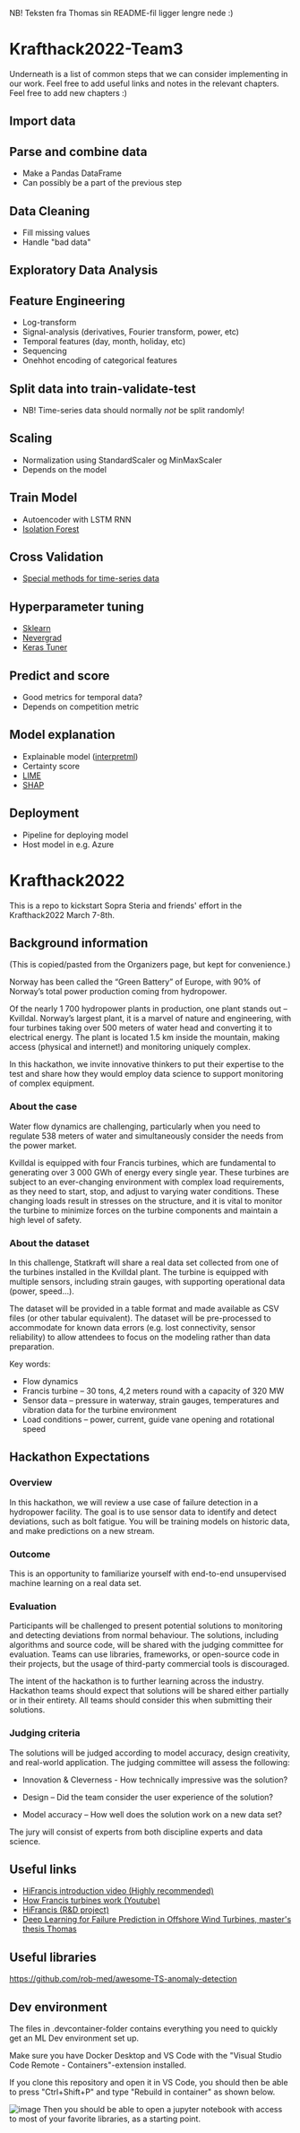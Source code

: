NB! Teksten fra Thomas sin README-fil ligger lengre nede :)

# Krafthack2022-Team3

Underneath is a list of common steps that we can consider implementing in our work. Feel free to add useful links and notes in the relevant chapters. Feel free to add new chapters :)

## Import data

## Parse and combine data
- Make a Pandas DataFrame
- Can possibly be a part of the previous step

## Data Cleaning
- Fill missing values
- Handle "bad data"

## Exploratory Data Analysis

## Feature Engineering
- Log-transform
- Signal-analysis (derivatives, Fourier transform, power, etc)
- Temporal features (day, month, holiday, etc)
- Sequencing
- Onehhot encoding of categorical features

## Split data into train-validate-test
- NB! Time-series data should normally _not_ be split randomly!

## Scaling
- Normalization using StandardScaler og MinMaxScaler
- Depends on the model

## Train Model
- Autoencoder with LSTM RNN
- [Isolation Forest](https://scikit-learn.org/stable/modules/generated/sklearn.ensemble.IsolationForest.html)

## Cross Validation
- [Special methods for time-series data](https://medium.com/@soumyachess1496/cross-validation-in-time-series-566ae4981ce4)

## Hyperparameter tuning
- [Sklearn](https://scikit-learn.org/stable/modules/grid_search.html)
- [Nevergrad](https://facebookresearch.github.io/nevergrad/)
- [Keras Tuner](https://www.tensorflow.org/tutorials/keras/keras_tuner)

## Predict and score
- Good metrics for temporal data?
- Depends on competition metric

## Model explanation
- Explainable model ([interpretml](https://github.com/interpretml/interpret))
- Certainty score
- [LIME](https://github.com/marcotcr/lime)
- [SHAP](https://github.com/slundberg/shap)

## Deployment
- Pipeline for deploying model
- Host model in e.g. Azure


# Krafthack2022
This is a repo to kickstart Sopra Steria and friends' effort in the Krafthack2022 March 7-8th.

## Background information
(This is copied/pasted from the Organizers page, but kept for convenience.)

Norway has been called the “Green Battery” of Europe, with 90% of Norway’s total power production coming from hydropower.

Of the nearly 1 700 hydropower plants in production, one plant stands out – Kvilldal. Norway’s largest plant, it is a marvel of nature and engineering, with four turbines taking over 500 meters of water head and converting it to electrical energy. The plant is located 1.5 km inside the mountain, making access (physical and internet!) and monitoring uniquely complex.

In this hackathon, we invite innovative thinkers to put their expertise to the test and share how they would employ data science to support monitoring of complex equipment.

### About the case

 Water flow dynamics are challenging, particularly when you need to regulate 538 meters of water and simultaneously consider the needs from the power market.

Kvilldal is equipped with four Francis turbines, which are fundamental to generating over 3 000 GWh of energy every single year. These turbines are subject to an ever-changing environment with complex load requirements, as they need to start, stop, and adjust to varying water conditions. These changing loads result in stresses on the structure, and it is vital to monitor the turbine to minimize forces on the turbine components and maintain a high level of safety.

### About the dataset

 In this challenge, Statkraft will share a real data set collected from one of the turbines installed in the Kvilldal plant. The turbine is equipped with multiple sensors, including strain gauges, with supporting operational data (power, speed...).

The dataset will be provided in a table format and made available as CSV files (or other tabular equivalent). The dataset will be pre-processed to accommodate for known data errors (e.g. lost connectivity, sensor reliability) to allow attendees to focus on the modeling rather than data preparation.

Key words:

* Flow dynamics
* Francis turbine – 30 tons, 4,2 meters round with a capacity of 320 MW
* Sensor data – pressure in waterway, strain gauges, temperatures and vibration data for the turbine environment
* Load conditions – power, current, guide vane opening and rotational speed


## Hackathon Expectations

### Overview

In this hackathon, we will review a use case of failure detection in a hydropower facility. The goal is to use sensor data to identify and detect deviations, such as bolt fatigue. You will be training models on historic data, and make predictions on a new stream.

### Outcome

This is an opportunity to familiarize yourself with end-to-end unsupervised machine learning on a real data set.

### Evaluation

Participants will be challenged to present potential solutions to monitoring and detecting deviations from normal behaviour. The solutions, including algorithms and source code, will be shared with the judging committee for evaluation. Teams can use libraries, frameworks, or open-source code in their projects, but the usage of third-party commercial tools is discouraged.

The intent of the hackathon is to further learning across the industry. Hackathon teams should expect that solutions will be shared either partially or in their entirety. All teams should consider this when submitting their solutions.

### Judging criteria

The solutions will be judged according to model accuracy, design creativity, and real-world application. The judging committee will assess the following:

* Innovation & Cleverness - How technically impressive was the solution?

* Design – Did the team consider the user experience of the solution?

* Model accuracy – How well does the solution work on a new data set?

The jury will consist of experts from both discipline experts and data science.

## Useful links
* [HiFrancis introduction video (Highly recommended)](https://vimeo.com/user4882639/review/256603245/d504d1289e)
* [How Francis turbines work (Youtube)](https://youtu.be/skQNf5_61Ps)
* [HiFrancis (R&D project)](https://www.ntnu.edu/nvks/hifrancis)
* [Deep Learning for Failure Prediction in Offshore Wind Turbines, master's thesis Thomas](https://drive.google.com/file/d/1LUsFMh03oc_f7dqJHRiJDogwdPVv-zlP/view?usp=sharing)

## Useful libraries
https://github.com/rob-med/awesome-TS-anomaly-detection

## Dev environment
The files in .devcontainer-folder contains everything you need to quickly get an ML Dev environment set up.

Make sure you have Docker Desktop and VS Code with the "Visual Studio Code Remote - Containers"-extension installed. 

If you clone this repository and open it in VS Code, you should then be able to press "Ctrl+Shift+P" and type "Rebuild in container" as shown below.

![image](https://user-images.githubusercontent.com/24563696/156766671-358da91a-8634-49bd-8997-c92b8d344d46.png)
Then you should be able to open a jupyter notebook with access to most of your favorite libraries, as a starting point.  
